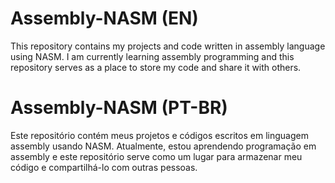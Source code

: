 # Assembly-NASM (EN)
This repository contains my projects and code written in assembly language using NASM. I am currently learning assembly programming and this repository serves as a place to store my code and share it with others.

# Assembly-NASM (PT-BR)
Este repositório contém meus projetos e códigos escritos em linguagem assembly usando NASM. Atualmente, estou aprendendo programação em assembly e este repositório serve como um lugar para armazenar meu código e compartilhá-lo com outras pessoas.
